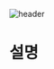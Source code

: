 ![header](https://capsule-render.vercel.app/api?type=cylinder&color=auto&height=300&section=header&text=capsule%20render&fontSize=90)

# 설명
